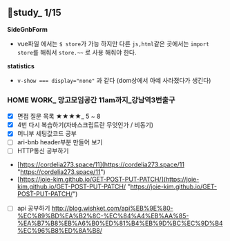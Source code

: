 ## 👥study_ 1/15

**SideGnbForm**
- vue파일 에서는 `$ store`가 가능 하지만 다른 `js,html`같은 곳에서는 `import store`를 해줘서 `store.~~` 로 사용 해줘야 한다.

**statistics**
- `v-show === display="none"` 과 같다 (dom상에서 아예 사라졌다가 생긴다)




### HOME WORK_ 망고모임공간 11am까지_강남역3번출구
- [x] 면접 질문 목록 ★★★★_ 5 ~ 8 
- [x] 4번 다시 복습하기(자바스크립트란 무엇인가 / 비동기)
- [x] 머니부 세팅값코드 공부
- [ ] ari-bnb header부분 만들어 보기
- [ ] HTTP통신 공부하기
- [https://cordelia273.space/11](https://cordelia273.space/11 "https://cordelia273.space/11")
- [https://joie-kim.github.io/GET-POST-PUT-PATCH/](https://joie-kim.github.io/GET-POST-PUT-PATCH/ "https://joie-kim.github.io/GET-POST-PUT-PATCH/")
- [ ] api 공부하기
http://blog.wishket.com/api%EB%9E%80-%EC%89%BD%EA%B2%8C-%EC%84%A4%EB%AA%85-%EA%B7%B8%EB%A6%B0%ED%81%B4%EB%9D%BC%EC%9D%B4%EC%96%B8%ED%8A%B8/

